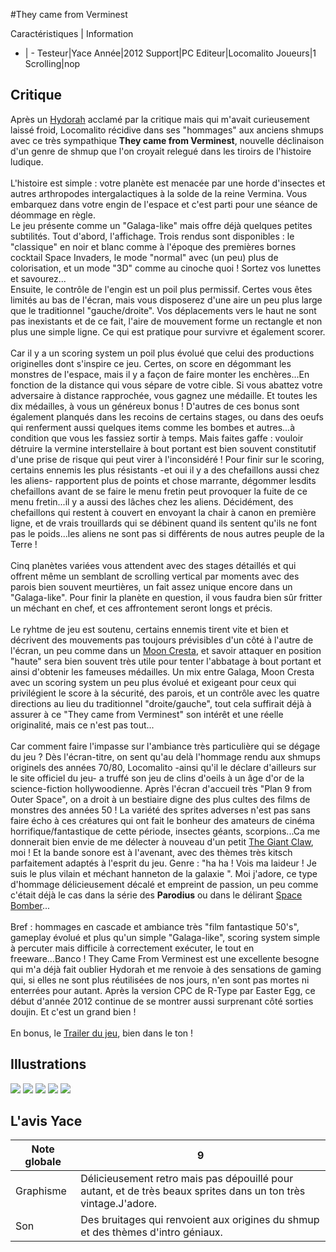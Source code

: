 #They came from Verminest

Caractéristiques | Information
- | -
Testeur|Yace
Année|2012
Support|PC
Editeur|Locomalito
Joueurs|1
Scrolling|nop

## Critique
Après un <a href="index.php?page=fiche&id=1393">Hydorah</a> acclamé par la critique mais qui m'avait curieusement laissé froid, Locomalito récidive dans ses "hommages" aux anciens shmups avec ce très sympathique <b>They came from Verminest</b>, nouvelle déclinaison d'un genre de shmup que l'on croyait relegué dans les tiroirs de l'histoire ludique.<br/><br/>L'histoire est simple : votre planète est menacée par une horde d'insectes et autres arthropodes intergalactiques à la solde de la reine Vermina. Vous embarquez dans votre engin de l'espace et c'est parti pour une séance de déommage en règle.<br/>Le jeu présente comme un "Galaga-like" mais offre déjà quelques petites subtilités. Tout d'abord, l'affichage. Trois rendus sont disponibles : le "classique" en noir et blanc comme à l'époque des premières bornes cocktail Space Invaders, le mode "normal" avec (un peu) plus de colorisation, et un mode "3D" comme au cinoche quoi ! Sortez vos lunettes et savourez...<br/>Ensuite, le contrôle de l'engin est un poil plus permissif. Certes vous êtes limités au bas de l'écran, mais vous disposerez d'une aire un peu plus large que le traditionnel "gauche/droite". Vos déplacements vers le haut ne sont pas inexistants et de ce fait, l'aire de mouvement forme un rectangle et non plus une simple ligne. Ce qui est pratique pour survivre et également scorer.<br/><br/>Car il y a un scoring system un poil plus évolué que celui des productions originelles dont s'inspire ce jeu. Certes, on score en dégommant les monstres de l'espace, mais il y a façon de faire monter les enchères...En fonction de la distance qui vous sépare de votre cible. Si vous abattez votre adversaire à distance rapprochée, vous gagnez une médaille. Et toutes les dix médailles, à  vous un généreux bonus ! D'autres de ces bonus sont également planqués dans les recoins de certains stages, ou dans des oeufs qui renferment aussi quelques items comme les bombes et autres...à condition que vous les fassiez sortir à temps. Mais faites gaffe : vouloir détruire la vermine interstellaire à bout portant est bien souvent constitutif d'une prise de risque qui peut virer à l'inconsidéré ! Pour finir sur le scoring, certains ennemis les plus résistants -et oui il y a des chefaillons aussi chez les aliens- rapportent plus de points et chose marrante, dégommer lesdits chefaillons avant de se faire le menu fretin peut provoquer la fuite de ce menu fretin...il y a aussi des lâches chez les aliens. Décidément, des chefaillons qui restent à couvert en envoyant la chair à canon en première ligne, et de vrais trouillards qui se débinent quand ils sentent qu'ils ne font pas le poids...les aliens ne sont pas si différents de nous autres peuple de la Terre !<br/><br/>Cinq planètes variées vous attendent avec des stages détaillés et qui offrent même un semblant de scrolling vertical par moments avec des parois bien souvent meurtières, un fait assez unique encore dans un "Galaga-like". Pour finir la planète en question, il vous faudra bien sûr fritter un méchant en chef, et ces affrontement seront longs et précis.<br/><br/>Le ryhtme de jeu est soutenu, certains ennemis tirent vite et bien et décrivent des mouvements pas toujours prévisibles d'un côté à l'autre de l'écran, un peu comme dans  un <a href="index.php?page=fiche&id=1102">Moon Cresta</a>, et savoir attaquer en position "haute" sera bien souvent très utile pour tenter l'abbatage à bout portant et ainsi d'obtenir les fameuses médailles. Un mix entre Galaga, Moon Cresta avec un scoring system un peu plus évolué et exigeant pour ceux qui privilégient le score à la sécurité, des parois, et un contrôle avec les quatre directions au lieu du traditionnel "droite/gauche", tout cela suffirait déjà à assurer à ce "They came from Verminest" son intérêt et une réelle originalité, mais ce n'est pas tout...<br/><br/>Car comment faire l'impasse sur l'ambiance très particulière qui se dégage du jeu ? Dès l'écran-titre, on sent qu'au delà l'hommage rendu aux shmups originels des années 70/80, Locomalito -ainsi qu'il le déclare d'ailleurs sur le site officiel du jeu- a truffé son jeu de clins d'oeils à un âge d'or de la science-fiction hollywoodienne. Après l'écran d'accueil très "Plan 9 from Outer Space", on a droit à un bestiaire digne des plus cultes des films de monstres des années 50 ! La variété des sprites adverses n'est pas sans faire écho à ces créatures qui ont fait le bonheur des amateurs de cinéma horrifique/fantastique de cette période, insectes géants, scorpions...Ca me donnerait bien envie de me délecter à nouveau d'un petit <a href="http://fr.wikipedia.org/wiki/The_Giant_Claw">The Giant Claw</a>, moi ! Et la bande sonore est à l'avenant, avec des thèmes très kitsch parfaitement adaptés à l'esprit du jeu. Genre : "ha ha ! Vois ma laideur ! Je suis le plus vilain et méchant hanneton de la galaxie ". Moi j'adore, ce type d'hommage délicieusement décalé et empreint de passion, un peu comme c'était déjà le cas dans la série des <b>Parodius</b> ou dans le délirant <a href="index.php?page=fiche&id=227">Space Bomber</a>...<br/><br/>Bref : hommages en cascade et ambiance très "film fantastique 50's", gameplay évolué et plus qu'un simple "Galaga-like", scoring system simple à percuter mais difficile à correctement exécuter, le tout en freeware...Banco ! They Came From Verminest est une excellente besogne qui m'a déjà fait oublier Hydorah et me renvoie à des sensations de gaming qui, si elles ne sont plus réutilisées de nos jours, n'en sont pas mortes ni enterrées pour autant. Après la version CPC de R-Type par Easter Egg, ce début d'année 2012 continue de se montrer aussi surprenant côté sorties doujin. Et c'est un grand bien !<br/><br/>En bonus, le <a href="http://www.youtube.com/watch?v=AXgJi9Ue7Kk&feature=youtu.be">Trailer du jeu</a>, bien dans le ton !

## Illustrations
![](http://www.shmup.com/images/thumbs/img_fiche_1_1522.png)
![](http://www.shmup.com/images/thumbs/img_fiche_2_1522.png)
![](http://www.shmup.com/images/thumbs/img_fiche_3_1522.png)
![](http://www.shmup.com/images/thumbs/img_fiche_4_1522.png)
![](http://www.shmup.com/images/thumbs/img_fiche_5_1522.png)

## L'avis Yace
Note globale|9
-|-
Graphisme|Délicieusement retro mais pas dépouillé pour autant, et de très beaux sprites dans un ton très vintage.J'adore.
Son|Des bruitages qui renvoient aux origines du shmup et des thèmes d'intro géniaux.
